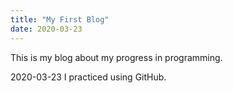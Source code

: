 ```yaml
---
title: "My First Blog"
date: 2020-03-23
---
```


This is my blog about my progress in programming.


2020-03-23 I practiced using GitHub.
